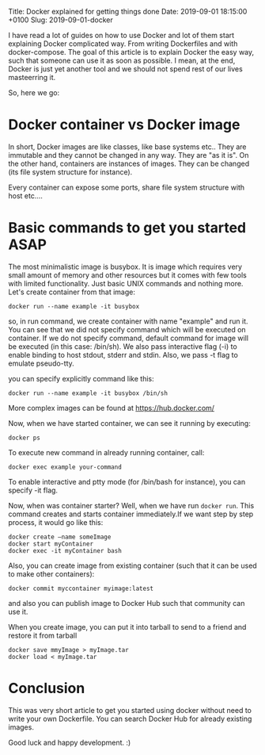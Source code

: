 Title: Docker explained for getting things done
Date: 2019-09-01 18:15:00 +0100
Slug: 2019-09-01-docker


I have read a lot of guides  on how to use Docker and lot of them start explaining Docker complicated way. From writing Dockerfiles and with docker-compose. The goal of this article is to 
explain Docker the easy way, such that someone can use it as soon as possible. I mean, at the end, Docker is just yet another tool and we should not spend rest of our lives masteerring it. 

So, here we go:

Docker container vs Docker image
=================================

In short, Docker images are like classes, like base systems etc.. They are immutable and they cannot be changed in any way. They are "as it is". On the other hand, containers are instances of images. They can be changed (its file system structure for instance).

Every container can expose some ports, share file system structure with host etc....


Basic commands to get you started ASAP
=========================================

The most minimalistic image is busybox. It is image which requires very small amount of memory and other resources but it comes with few tools with limited functionality. Just basic UNIX commands and nothing more. Let's create container from that image:

	docker run --name example -it busybox

so, in run command, we create container with name "example" and run it. You can see that we did not specify command which will be executed on container. If we do not specify command, default command for image will be executed (in this case: /bin/sh). We also pass interactive flag (-i) to enable binding to host stdout, stderr and stdin. Also, we pass -t flag to emulate pseudo-tty. 

you can specify explicitly command like this:

	docker run --name example -it busybox /bin/sh

More complex images can be found at https://hub.docker.com/

Now, when we have started container, we can see it running by executing:

	docker ps 

To execute new command in already running container, call:

	docker exec example your-command

To enable interactive and ptty mode (for /bin/bash for instance), you can specify -it flag. 


Now, when was container starter? Well, when we have run `docker run`. This command creates and starts container immediately.If we want step by step process, it would go like this:

	docker create –name someImage
	docker start myContainer
	docker exec -it myContainer bash

Also, you can create image from existing container (such that it can be used to make other containers):

	docker commit myccontainer myimage:latest

and also you can publish image to Docker Hub such that community can use it. 

When you create image, you can put it into tarball to send to a friend and restore it from tarball

	docker save mmyImage > myImage.tar
	docker load < myImage.tar

Conclusion
===========

This was very short article to get you started using docker without need to write your own Dockerfile. You can search Docker Hub for already existing images. 

Good luck and happy development. :)
